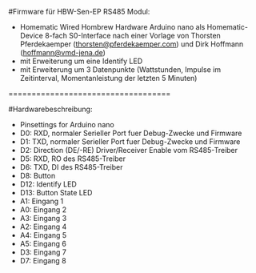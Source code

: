 #Firmware für HBW-Sen-EP RS485 Modul:
 * Homematic Wired Hombrew Hardware Arduino nano als Homematic-Device 8-fach S0-Interface nach einer Vorlage von Thorsten Pferdekaemper  (thorsten@pferdekaemper.com) und Dirk Hoffmann (hoffmann@vmd-jena.de) 
 * mit Erweiterung um eine Identify LED
 * mit Erweiterung um 3 Datenpunkte (Wattstunden, Impulse im Zeitinterval, Momentanleistung der letzten 5 Minuten)
 
===================================

#Hardwarebeschreibung:
 * Pinsettings for Arduino nano
 * D0: RXD, normaler Serieller Port fuer Debug-Zwecke und Firmware
 * D1: TXD, normaler Serieller Port fuer Debug-Zwecke und Firmware
 * D2: Direction (DE/-RE) Driver/Receiver Enable vom RS485-Treiber
 * D5: RXD, RO des RS485-Treiber
 * D6: TXD, DI des RS485-Treiber
 * D8: Button
 * D12: Identify LED
 * D13: Button State LED
 * A1: Eingang 1
 * A0: Eingang 2
 * A3: Eingang 3
 * A2: Eingang 4
 * A4: Eingang 5
 * A5: Eingang 6
 * D3: Eingang 7
 * D7: Eingang 8
